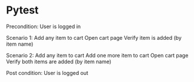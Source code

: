 # Pytest
Precondition:
User is logged in

Scenario 1:
Add any item to cart
Open cart page
Verify item is added (by item name)

Scenario 2:
Add any item to cart
Add one more item to cart
Open cart page
Verify both items are added (by item name)

Post condition:
User is logged out
